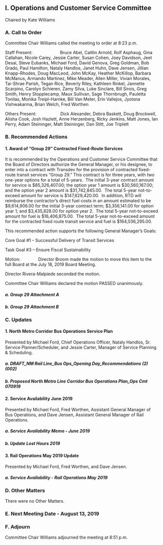 ## I. Operations and Customer Service Committee

Chaired by Kate Williams

### A. Call to Order

Committee Chair Williams called the meeting to order at 8:23 p.m.

Staff Present:                       Bruce Abel, Caitlin Arnold, Rolf Asphaug, Gina Callahan, Nicole Carey, Jessie Carter, Susan Cohen, Joey Davidson, Jeet Desai, Steve Eubanks, Michael Ford, David Genova, Greg Goldman, Bob Grado, Paul Hamilton, Nataly Handlos, Janet Huhn, Dave Jensen, Jillian Knapp-Rhodes, Doug MacLeod, John McKay, Heather McKillop, Barbara McManus, Armando Martinez, Mike Meader, Allen Miller, Vivian Morales, Tai-Shrae Parish, Tegan Rice, Beverly Riley, Kathleen Rinkel, Jannette Scarpino, Carolyn Schieren, Zamy Silva, Luke Sinclare, Bill Sirois, Greg Smith, Henry Stopplecamp, Maux Sullivan, Sage Thornbrugh, Pauletta Tonilas, Monika Treipl-Harnke, Bill Van Meter, Erin Vallejos, Jyotsna Vishwakarma, Brian Welch, Fred Worthen

Others Present:                    Dick Alexander, Debra Baskett, Doug Brockwell, Alisha Cook, Josh Hazlett, Anne Herzenberg, Ricky Jenkins, Matt Jones, Ian Perry, Adam Steininger, Matt Steininger, Dan Stitt, Joe Triplett

### B. Recommended Actions

#### 1. Award of “Group 29” Contracted Fixed-Route Services

It is recommended by the Operations and Customer Service Committee that the Board of Directors authorize the General Manager, or his designee, to enter into a contract with Transdev for the provision of contracted fixed-route transit services “Group 29.”   This contract is for three years, with two one-year options for a total of 5-years.  The initial 3-year contract amount for service is $85,326,407.00; the option year 1 amount is $30,560,167.00; and the option year 2 amount is $31,742,845.00.  The total 5-year not-to-exceed amount for service is $147,629,420.00.  In addition, RTD will reimburse the contractor’s direct fuel costs in an amount estimated to be $9,614,906.00 for the initial 3-year contract term; $3,356,141.00 for option year 1; and $3,435,828.00 for option year 2.  The total 5-year not-to-exceed amount for fuel is $16,406,875.00.  The total 5-year not-to-exceed amount for the contracted fixed route transit service and fuel is $164,036,295.00.

This recommended action supports the following General Manager’s Goals:

Core Goal #1 – Successful Delivery of Transit Services

Task Goal #3 – Ensure Fiscal Sustainability

Motion:               Director Broom made the motion to move this item to the full Board at the July 18, 2019 Board Meeting.

Director Rivera-Malpiede seconded the motion.

Committee Chair Williams declared the motion PASSED unanimously.

##### a. Group 29 Attachment A

##### b. Group 29 Attachment B

### C. Updates

#### 1. North Metro Corridor Bus Operations Service Plan

Presented by Michael Ford, Chief Operations Officer, Nataly Handlos, Sr. Service Planner/Scheduler, and Jessie Carter, Manager of Service Planning & Scheduling.

##### a. DRAFT_NM Rail Line_Bus Ops_Opening Day_Recommendations (2) (002)

##### b. Proposed North Metro Line Corridor Bus Operations Plan_Ops Cmt 070919

#### 2. Service Availability June 2019

Presented by Michael Ford, Fred Worthen, Assistant General Manager of Bus Operations, and Dave Jensen, Assistant General Manager of Rail Operations.

##### a. Service Availability Memo - June 2019

##### b. Update Lost Hours 2019

#### 3. Rail Operations May 2019 Update

Presented by Michael Ford, Fred Worthen, and Dave Jensen.

##### a. Service Availability - Rail Operations May 2019

### D. Other Matters

There were no Other Matters.

### E. Next Meeting Date - August 13, 2019

### F. Adjourn

Committee Chair Williams adjourned the meeting at 8:51 p.m.
